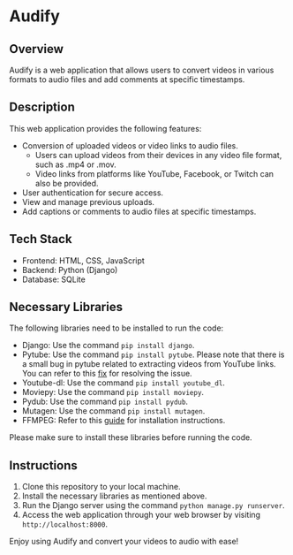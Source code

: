 # Audify

## Overview
Audify is a web application that allows users to convert videos in various formats to audio files and add comments at specific timestamps.

## Description
This web application provides the following features:
- Conversion of uploaded videos or video links to audio files.
  - Users can upload videos from their devices in any video file format, such as .mp4 or .mov.
  - Video links from platforms like YouTube, Facebook, or Twitch can also be provided.
- User authentication for secure access.
- View and manage previous uploads.
- Add captions or comments to audio files at specific timestamps.

## Tech Stack
- Frontend: HTML, CSS, JavaScript
- Backend: Python (Django)
- Database: SQLite

## Necessary Libraries
The following libraries need to be installed to run the code:
- Django: Use the command `pip install django`.
- Pytube: Use the command `pip install pytube`. Please note that there is a small bug in pytube related to extracting videos from YouTube links. You can refer to this [fix](https://github.com/pytube/pytube/issues/1678) for resolving the issue.
- Youtube-dl: Use the command `pip install youtube_dl`.
- Moviepy: Use the command `pip install moviepy`.
- Pydub: Use the command `pip install pydub`.
- Mutagen: Use the command `pip install mutagen`.
- FFMPEG: Refer to this [guide](https://ffmpeg.org/about.html) for installation instructions.

Please make sure to install these libraries before running the code.

## Instructions
1. Clone this repository to your local machine.
2. Install the necessary libraries as mentioned above.
3. Run the Django server using the command `python manage.py runserver`.
4. Access the web application through your web browser by visiting `http://localhost:8000`.

Enjoy using Audify and convert your videos to audio with ease!
